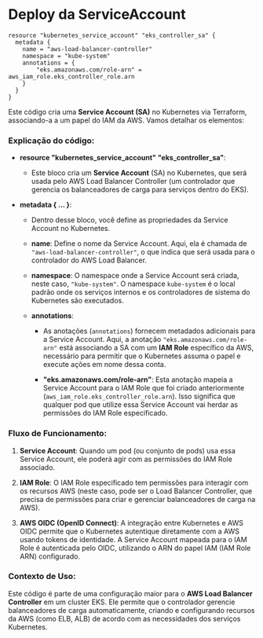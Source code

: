 # Deploy da ServiceAccount

```hcl
resource "kubernetes_service_account" "eks_controller_sa" {
  metadata {
    name = "aws-load-balancer-controller"
    namespace = "kube-system"
    annotations = {
        "eks.amazonaws.com/role-arn" = aws_iam_role.eks_controller_role.arn
    }
  }
}
```

Este código cria uma **Service Account (SA)** no Kubernetes via Terraform, associando-a a um papel do IAM da AWS. Vamos detalhar os elementos:

### Explicação do código:

- **resource "kubernetes_service_account" "eks_controller_sa"**:
  - Este bloco cria um **Service Account** (SA) no Kubernetes, que será usada pelo AWS Load Balancer Controller (um controlador que gerencia os balanceadores de carga para serviços dentro do EKS).
  
- **metadata { ... }**:
  - Dentro desse bloco, você define as propriedades da Service Account no Kubernetes.

  - **name**: Define o nome da Service Account. Aqui, ela é chamada de `"aws-load-balancer-controller"`, o que indica que será usada para o controlador do AWS Load Balancer.

  - **namespace**: O namespace onde a Service Account será criada, neste caso, `"kube-system"`. O namespace `kube-system` é o local padrão onde os serviços internos e os controladores de sistema do Kubernetes são executados.

  - **annotations**:
    - As anotações (`annotations`) fornecem metadados adicionais para a Service Account. Aqui, a anotação `"eks.amazonaws.com/role-arn"` está associando a SA com um **IAM Role** específico da AWS, necessário para permitir que o Kubernetes assuma o papel e execute ações em nome dessa conta.

    - **"eks.amazonaws.com/role-arn"**: Esta anotação mapeia a Service Account para o IAM Role que foi criado anteriormente (`aws_iam_role.eks_controller_role.arn`). Isso significa que qualquer pod que utilize essa Service Account vai herdar as permissões do IAM Role especificado.

### Fluxo de Funcionamento:

1. **Service Account**: Quando um pod (ou conjunto de pods) usa essa Service Account, ele poderá agir com as permissões do IAM Role associado.
   
2. **IAM Role**: O IAM Role especificado tem permissões para interagir com os recursos AWS (neste caso, pode ser o Load Balancer Controller, que precisa de permissões para criar e gerenciar balanceadores de carga na AWS).

3. **AWS OIDC (OpenID Connect)**: A integração entre Kubernetes e AWS OIDC permite que o Kubernetes autentique diretamente com a AWS usando tokens de identidade. A Service Account mapeada para o IAM Role é autenticada pelo OIDC, utilizando o ARN do papel IAM (IAM Role ARN) configurado.

### Contexto de Uso:
Este código é parte de uma configuração maior para o **AWS Load Balancer Controller** em um cluster EKS. Ele permite que o controlador gerencie balanceadores de carga automaticamente, criando e configurando recursos da AWS (como ELB, ALB) de acordo com as necessidades dos serviços Kubernetes.